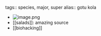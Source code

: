 tags:: species, major, super
alias:: gotu kola

- ![image.png](https://peach-geographical-bat-397.mypinata.cloud/ipfs/QmcVcqrEuyyaDy65gfHcPA5iTjkdWD9gwRCfhzY2jQAuoe)
- [[salads]]: amazing source
- [[biohacking]]